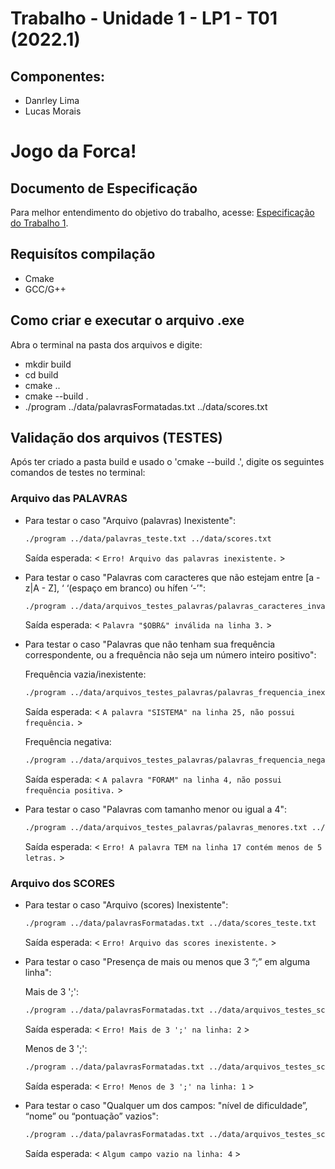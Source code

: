 # Trabalho - Unidade 1 - LP1 - T01 (2022.1)
## Componentes:
  - Danrley Lima
  - Lucas Morais
# Jogo da Forca!

## Documento de Especificação
Para melhor entendimento do objetivo do trabalho, acesse:
[Especificação do Trabalho 1](https://docs.google.com/document/d/1aa51VNLQ_jpZaEuGkMz2KE8feAkE48-TENZ9eqn48nk/edit?usp=sharing).

## Requisítos compilação
  - Cmake
  - GCC/G++

## Como criar e executar o arquivo .exe

Abra o terminal na pasta dos arquivos e digite:
  - mkdir build
  - cd build
  - cmake ..
  - cmake --build .
  - ./program ../data/palavrasFormatadas.txt ../data/scores.txt

## Validação dos arquivos (TESTES)

Após ter criado a pasta build e usado o 'cmake --build .', digite os seguintes comandos de testes no terminal:

### Arquivo das PALAVRAS
  - Para testar o caso "Arquivo (palavras) Inexistente":
    ```sh
    ./program ../data/palavras_teste.txt ../data/scores.txt
    ```
    Saída esperada: < `Erro! Arquivo das palavras inexistente.` >

  - Para testar o caso "Palavras com caracteres que não estejam entre [a - z|A - Z], ‘ ‘(espaço em branco) ou hífen ‘-’":
    ```sh
    ./program ../data/arquivos_testes_palavras/palavras_caracteres_invalidos.txt ../data/scores.txt
    ```
    Saída esperada: < `Palavra "$OBR&" inválida na linha 3.` >

  - Para testar o caso "Palavras que não tenham sua frequência correspondente, ou a frequência não seja um número inteiro positivo":

    Frequência vazia/inexistente:
    ```sh
    ./program ../data/arquivos_testes_palavras/palavras_frequencia_inexistente.txt ../data/scores.txt
    ```
    Saída esperada: < `A palavra "SISTEMA" na linha 25, não possui frequência.` >
    
    Frequência negativa:
    ```sh
    ./program ../data/arquivos_testes_palavras/palavras_frequencia_negativa.txt ../data/scores.txt
    ```
    Saída esperada: < `A palavra "FORAM" na linha 4, não possui frequência positiva.` >
  
  - Para testar o caso "Palavras com tamanho menor ou igual a 4":
    ```sh
    ./program ../data/arquivos_testes_palavras/palavras_menores.txt ../data/scores.txt
    ```
    Saída esperada: < `Erro! A palavra TEM na linha 17 contém menos de 5 letras.` >
    
### Arquivo dos SCORES
  - Para testar o caso "Arquivo (scores) Inexistente":
    ```sh
    ./program ../data/palavrasFormatadas.txt ../data/scores_teste.txt
    ```
    Saída esperada: < `Erro! Arquivo das scores inexistente.` >
  
  - Para testar o caso "Presença de mais ou menos que 3 “;” em alguma linha":

    Mais de 3 ';':
    ```sh
    ./program ../data/palavrasFormatadas.txt ../data/arquivos_testes_scores/scores_mais_de.txt
    ```
    Saída esperada: < `Erro! Mais de 3 ';' na linha: 2` >

    Menos de 3 ';':
    ```sh
    ./program ../data/palavrasFormatadas.txt ../data/arquivos_testes_scores/scores_menos_de.txt
    ```
    Saída esperada: < `Erro! Menos de 3 ';' na linha: 1` >
  
  - Para testar o caso "Qualquer um dos campos: "nível de dificuldade”, “nome”  ou “pontuação” vazios":
    ```sh
    ./program ../data/palavrasFormatadas.txt ../data/arquivos_testes_scores/scores_campo_vazio.txt
    ```
    Saída esperada: < `Algum campo vazio na linha: 4` >
